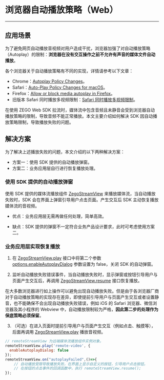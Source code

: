 # 浏览器自动播放策略（Web）

---

## 应用场景


为了避免网页自动播放音视频对用户造成干扰，浏览器加强了对自动播放策略（Autoplay）的限制：**浏览器在没有交互操作之前不允许有声音的媒体文件自动播放**。

各个浏览器关于自动播放策略有不同的实现，详情请参考以下文章：

- Chrome：[Autoplay Policy Changes](https://developers.google.com/web/updates/2017/09/autoplay-policy-changes)。
- Safari：[Auto-Play Policy Changes for macOS](https://webkit.org/blog/7734/auto-play-policy-changes-for-macos/)。
- Firefox：[Allow or block media autoplay in Firefox](https://support.mozilla.org/en-US/kb/block-autoplay)。
- 旧版本 Safari 同时播放多视频限制：[Safari 同时播放多视频限制](https://doc-zh.zego.im/article/9327)。

在使用 ZEGO Web SDK 拉流时，媒体流中包含音频且未静音会受到浏览器自动播放策略的限制，导致音频不能正常播放。本文主要介绍如何解决 SDK 因自动播放策略限制，导致播放失败的问题。

## 解决方案

为了解决上述播放失败的问题，本文介绍的以下两种解决方案：

- 方案一：使用 SDK 提供的自动播放弹窗。
- 方案二：业务应用层自行进行恢复播放处理。

### 使用 SDK 提供的自动播放弹窗

使用 SDK 提供的媒体流播放组件 [ZegoStreamView](/article/api?doc=Express_Video_SDK_API~javascript_web~class~ZegoStreamView) 来播放媒体流，当自动播放失败时，SDK 会在界面上弹窗引导用户点击页面。产生交互后 SDK 主动恢复播放媒体流的音视频。

- 优点：业务应用层无需再做任何处理，简单高效。

- 缺点：SDK 提供的弹窗不一定符合业务产品设计要求，此时可考虑使用方案二。

### 业务应用层实现恢复播放

1. 在 [ZegoStreamView.play](/article/api?doc=Express_Video_SDK_API~javascript_web~class~ZegoStreamView#play) 接口中将第二个参数 [options.enableAutoplayDialog](/article/api?doc=Express_Video_SDK_API~javascript_web~interface~ZegoStreamViewOptions#mirror) 参数设置为 false，关闭 SDK 的自动弹窗。

2. 监听自动播放失败错误事件，当自动播放失败时，显示弹窗或按钮引导用户与页面产生交互后，再调用 [ZegoStreamView.resume](/article/api?doc=Express_Video_SDK_API~javascript_web~class~ZegoStreamView#resume) 接口恢复播放。

  <Warning title="注意">

  在大多数浏览器进行如上操作可以避免出现自动播放失败。但是由于各浏览器厂商对于自动播放策略的实现存在差异，即使提前引导用户与页面产生交互或者设置静音，也不能确保不会出现自动播放失败错误，例如 iOS 的 Safari 浏览器、微信浏览器及其小程序的 Webview 中，自动播放限制较为严格，**因此第二步的处理作为保底策略必须保留**。
  </Warning>

3. （可选）在进入页面时提前引导用户与页面产生交互（例如点击、触摸等），后面再调用 [ZegoStreamView.play](/article/api?doc=Express_Video_SDK_API~javascript_web~class~ZegoStreamView#play) 播放音视频。

```js
// remoteStreamView 为远端媒体流播放组件实例对象。
remoteStreamView.play('remote-video', {
  enableAutoplayDialog: false
});
remoteStreamView.on("autoplayFailed",()=>{
    // 自动播放受限导致播放失败，在界面上显示自定义的按钮，引导用户点击按钮。
    // 在按钮的点击事件的回调函数中，执行 remoteStreamView.resume();
});
```

<Content />

